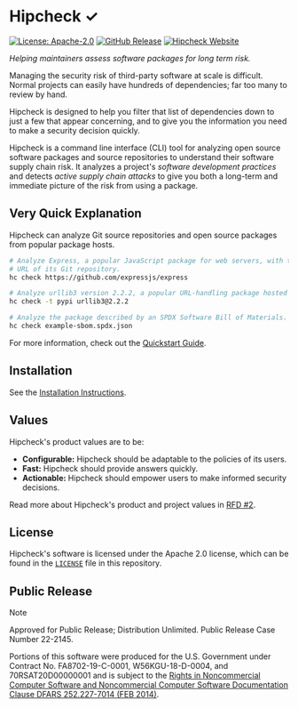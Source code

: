 # Hipcheck &#x2713;

[![License: Apache-2.0](https://img.shields.io/github/license/mitre/hipcheck)][license]
[![GitHub Release](https://img.shields.io/github/v/release/mitre/hipcheck)][release]
[![Hipcheck Website](https://img.shields.io/badge/Website-blue)][website]

_Helping maintainers assess software packages for long term risk._

Managing the security risk of third-party software at scale is difficult.
Normal projects can easily have hundreds of dependencies; far too many to
review by hand.

Hipcheck is designed to help you filter that list of dependencies down to just
a few that appear concerning, and to give you the information you need to make
a security decision quickly.

Hipcheck is a command line interface (CLI) tool for analyzing open source
software packages and source repositories to understand their software supply
chain risk. It analyzes a project's _software development practices_ and
detects _active supply chain attacks_ to give you both a long-term and
immediate picture of the risk from using a package.

## Very Quick Explanation

Hipcheck can analyze Git source repositories and open source packages from
popular package hosts.

```sh
# Analyze Express, a popular JavaScript package for web servers, with the
# URL of its Git repository.
hc check https://github.com/expressjs/express

# Analyze urllib3 version 2.2.2, a popular URL-handling package hosted on PyPI.
hc check -t pypi urllib3@2.2.2

# Analyze the package described by an SPDX Software Bill of Materials.
hc check example-sbom.spdx.json
```

For more information, check out the [Quickstart Guide][quickstart].

## Installation

See the [Installation Instructions][install].

## Values

Hipcheck's product values are to be:

* __Configurable:__ Hipcheck should be adaptable to the policies of its users.
* __Fast:__ Hipcheck should provide answers quickly.
* __Actionable:__ Hipcheck should empower users to make informed security
  decisions.

Read more about Hipcheck's product and project values in [RFD #2][rfd_2].

## License

Hipcheck's software is licensed under the Apache 2.0 license, which can be
found in the [`LICENSE`](LICENSE) file in this repository.

## Public Release

> [!NOTE]
> Approved for Public Release; Distribution Unlimited. Public Release Case
> Number 22-2145.
>
> Portions of this software were produced for the U.S. Government under
> Contract No. FA8702-19-C-0001, W56KGU-18-D-0004, and 70RSAT20D00000001
> and is subject to the [Rights in Noncommercial Computer Software and
> Noncommercial Computer Software Documentation Clause DFARS 252.227-7014
> (FEB 2014)][dfars].

[dfars]: https://www.acquisition.gov/dfars/252.227-7014-rights-other-commercial-computer-software-and-other-commercial-computer-software-documentation.
[quickstart]: https://hipcheck.mitre.org/docs/getting-started/first-run/
[install]: https://hipcheck.mitre.org/docs/getting-started/install/
[license]: https://github.com/mitre/hipcheck/blob/main/LICENSE
[release]: https://github.com/mitre/hipcheck/releases/latest
[rfd_2]: https://hipcheck.mitre.org/docs/rfds/0002/
[website]: https://hipcheck.mitre.org
